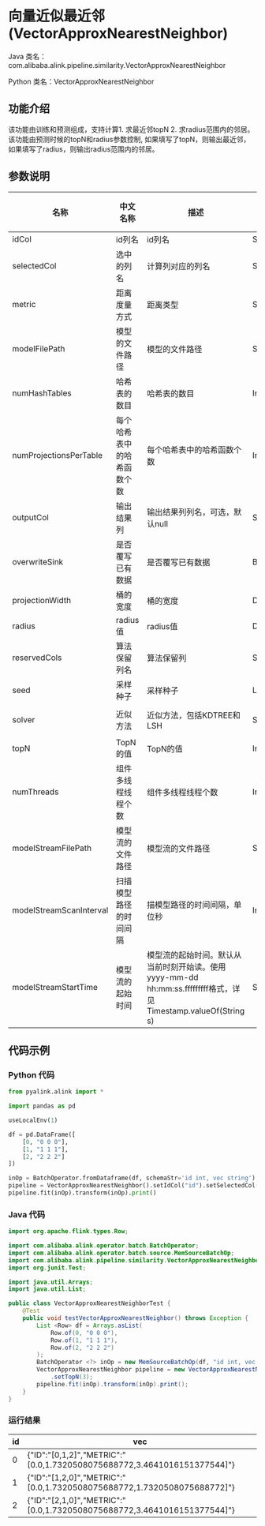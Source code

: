 # 向量近似最近邻 (VectorApproxNearestNeighbor)
Java 类名：com.alibaba.alink.pipeline.similarity.VectorApproxNearestNeighbor

Python 类名：VectorApproxNearestNeighbor


## 功能介绍
该功能由训练和预测组成，支持计算1. 求最近邻topN 2. 求radius范围内的邻居。该功能由预测时候的topN和radius参数控制, 如果填写了topN，则输出最近邻，如果填写了radius，则输出radius范围内的邻居。

## 参数说明
| 名称 | 中文名称 | 描述 | 类型 | 是否必须？ | 取值范围 | 默认值 |
| --- | --- | --- | --- | --- | --- | --- |
| idCol | id列名 | id列名 | String | ✓ |  |  |
| selectedCol | 选中的列名 | 计算列对应的列名 | String | ✓ |  |  |
| metric | 距离度量方式 | 距离类型 | String |  | "EUCLIDEAN", "JACCARD" | "EUCLIDEAN" |
| modelFilePath | 模型的文件路径 | 模型的文件路径 | String |  |  | null |
| numHashTables | 哈希表的数目 | 哈希表的数目 | Integer |  |  | 1 |
| numProjectionsPerTable | 每个哈希表中的哈希函数个数 | 每个哈希表中的哈希函数个数 | Integer |  |  | 1 |
| outputCol | 输出结果列 | 输出结果列列名，可选，默认null | String |  |  | null |
| overwriteSink | 是否覆写已有数据 | 是否覆写已有数据 | Boolean |  |  | false |
| projectionWidth | 桶的宽度 | 桶的宽度 | Double |  |  | 1.0 |
| radius | radius值 | radius值 | Double |  |  | null |
| reservedCols | 算法保留列名 | 算法保留列 | String[] |  |  | null |
| seed | 采样种子 | 采样种子 | Long |  |  | 0 |
| solver | 近似方法 | 近似方法，包括KDTREE和LSH | String |  | "KDTREE", "LSH", "LOCAL_LSH" | "KDTREE" |
| topN | TopN的值 | TopN的值 | Integer |  | x >= 1 | null |
| numThreads | 组件多线程线程个数 | 组件多线程线程个数 | Integer |  |  | 1 |
| modelStreamFilePath | 模型流的文件路径 | 模型流的文件路径 | String |  |  | null |
| modelStreamScanInterval | 扫描模型路径的时间间隔 | 描模型路径的时间间隔，单位秒 | Integer |  |  | 10 |
| modelStreamStartTime | 模型流的起始时间 | 模型流的起始时间。默认从当前时刻开始读。使用yyyy-mm-dd hh:mm:ss.fffffffff格式，详见Timestamp.valueOf(String s) | String |  |  | null |


## 代码示例
### Python 代码
```python
from pyalink.alink import *

import pandas as pd

useLocalEnv(1)

df = pd.DataFrame([
    [0, "0 0 0"],
    [1, "1 1 1"],
    [2, "2 2 2"]
])

inOp = BatchOperator.fromDataframe(df, schemaStr='id int, vec string')
pipeline = VectorApproxNearestNeighbor().setIdCol("id").setSelectedCol("vec").setTopN(3)
pipeline.fit(inOp).transform(inOp).print()
```
### Java 代码
```java
import org.apache.flink.types.Row;

import com.alibaba.alink.operator.batch.BatchOperator;
import com.alibaba.alink.operator.batch.source.MemSourceBatchOp;
import com.alibaba.alink.pipeline.similarity.VectorApproxNearestNeighbor;
import org.junit.Test;

import java.util.Arrays;
import java.util.List;

public class VectorApproxNearestNeighborTest {
	@Test
	public void testVectorApproxNearestNeighbor() throws Exception {
		List <Row> df = Arrays.asList(
			Row.of(0, "0 0 0"),
			Row.of(1, "1 1 1"),
			Row.of(2, "2 2 2")
		);
		BatchOperator <?> inOp = new MemSourceBatchOp(df, "id int, vec string");
		VectorApproxNearestNeighbor pipeline = new VectorApproxNearestNeighbor().setIdCol("id").setSelectedCol("vec")
			.setTopN(3);
		pipeline.fit(inOp).transform(inOp).print();
	}
}
```

### 运行结果
id|vec
---|---
0|{"ID":"[0,1,2]","METRIC":"[0.0,1.7320508075688772,3.4641016151377544]"}
1|{"ID":"[1,2,0]","METRIC":"[0.0,1.7320508075688772,1.7320508075688772]"}
2|{"ID":"[2,1,0]","METRIC":"[0.0,1.7320508075688772,3.4641016151377544]"}


